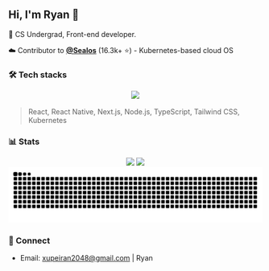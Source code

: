 ## Hi, I'm Ryan 👋

🚀 CS Undergrad, Front-end developer.

☁️ Contributor to <a href="https://github.com/labring/sealos"><strong>@Sealos</strong></a> (16.3k+ ⭐) - Kubernetes-based cloud OS<br>
### 🛠 Tech stacks
<p align="center">
  <a href="https://skillicons.dev">
    <img src="https://skillicons.dev/icons?i=js,ts,react,nextjs,nodejs,html,css,tailwind,vite,kubernetes,linux,latex,md,python,mysql,mongodb,git,docker&perline=9&theme=light" />
  </a>
<p align="center">

> React, React Native, Next.js, Node.js, TypeScript, Tailwind CSS, Kubernetes

### 📊 Stats
<div align="center">
  <img src="https://github-readme-stats.vercel.app/api?username=PeiranXu-108&show_icons=true" height="165" />
  <img src="https://github-readme-stats.vercel.app/api/top-langs/?username=PeiranXu-108&layout=compact" height="165" />
</div>

<picture>
  <source media="(prefers-color-scheme: dark)" srcset="https://raw.githubusercontent.com/PeiranXu-108/PeiranXu-108/output/github-snake-dark.svg" />
  <source media="(prefers-color-scheme: light)" srcset="https://raw.githubusercontent.com/PeiranXu-108/PeiranXu-108/output/github-snake.svg" />
  <img alt="github-snake" src="https://raw.githubusercontent.com/PeiranXu-108/PeiranXu-108/output/github-snake.svg" />
</picture>

### 🤝 Connect
- Email: xupeiran2048@gmail.com | Ryan

